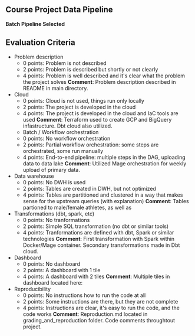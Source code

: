 ## Course Project Data Pipeline 

**Batch Pipeline Selected**

## Evaluation Criteria

* Problem description
    * 0 points: Problem is not described
    * 2 points: Problem is described but shortly or not clearly 
    * 4 points: Problem is well described and it's clear what the problem the project solves
**Comment**: Problem description described in README in main directory. 
* Cloud
    * 0 points: Cloud is not used, things run only locally
    * 2 points: The project is developed in the cloud
    * 4 points: The project is developed in the cloud and IaC tools are used
**Comment**: Terraform used to create GCP and BigQuery infastructure. Dbt cloud also utilized. 
    * Batch / Workflow orchestration
    * 0 points: No workflow orchestration
    * 2 points: Partial workflow orchestration: some steps are orchestrated, some run manually
    * 4 points: End-to-end pipeline: multiple steps in the DAG, uploading data to data lake
**Comment**: Utilized Mage orchestration for weekly upload of primary data.
* Data warehouse
    * 0 points: No DWH is used
    * 2 points: Tables are created in DWH, but not optimized
    * 4 points: Tables are partitioned and clustered in a way that makes sense for the upstream queries (with explanation)
**Comment**: Tables partioned to male/female athletes, as well as 
* Transformations (dbt, spark, etc)
    * 0 points: No tranformations
    * 2 points: Simple SQL transformation (no dbt or similar tools)
    * 4 points: Tranformations are defined with dbt, Spark or similar technologies
**Comment**: First transformation with Spark within Docker/Mage container. Secondary transformations made in Dbt cloud.
* Dashboard
    * 0 points: No dashboard
    * 2 points: A dashboard with 1 tile
    * 4 points: A dashboard with 2 tiles
**Comment**: Multiple tiles in dashboard located here: 
* Reproducibility
    * 0 points: No instructions how to run the code at all
    * 2 points: Some instructions are there, but they are not complete
    * 4 points: Instructions are clear, it's easy to run the code, and the code works
**Comment**: Reproduction.md located in grading_and_reproduction folder. Code comments throughtout project.